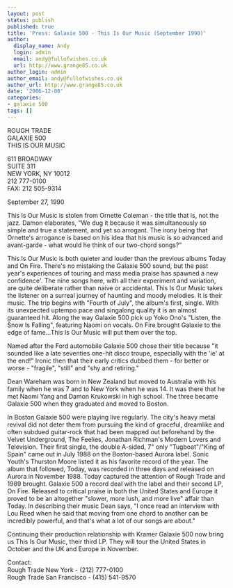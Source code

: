 ```yaml
---
layout: post
status: publish
published: true
title: 'Press: Galaxie 500 - This Is Our Music (September 1990)'
author:
  display_name: Andy
  login: admin
  email: andy@fullofwishes.co.uk
  url: http://www.grange85.co.uk
author_login: admin
author_email: andy@fullofwishes.co.uk
author_url: http://www.grange85.co.uk
date: '2006-12-08'
categories:
- galaxie 500
tags: []
---
```

<p>ROUGH TRADE<br/>GALAXIE 500<br/>THIS IS OUR MUSIC</p>
<p>611 BROADWAY<br/>SUITE 311<br/>NEW YORK, NY 10012<br/>212 777-0100<br/>FAX: 212 505-9314</p>
<p>September 27, 1990</p>
<p>This Is Our Music is stolen from Ornette Coleman - the title that is, not the jazz.  Damon elaborates, "We dug it because it was simultaneously so simple and true a statement, and yet so arrogant.  The irony being that Ornette's arrogance is based on his idea that his music is so  advanced and avant-garde - what would he think of our two-chord songs?"</p>
<p>This Is Our Music is both quieter and louder than the previous albums Today and On Fire.   There's no mistaking the Galaxie 500 sound, but the past year's experiences of touring and mass media praise has spawned a new confidence'.  The nine songs here, with all their experiment and variation, are  quite deliberate rather than naive or accidental.  This Is Our Music takes the listener on a surreal journey of haunting and moody melodies.  It is their music.  The trip begins with "Fourth of July", the album's first, single.  With its unexpected uptempo pace and singalong quality it is an almost guaranteed hit. Along the way Galaxie 500 pick up Yoko Ono's "Listen, the Snow Is Falling", featuring Naomi on vocals.  On Fire brought Galaxie to the edge of fame...This Is Our Music will put them over the top.</p>
<p>Named after the Ford automobile Galaxie 500 chose their title because "it sounded like a late seventies one-hit disco troupe, especially with the 'ie' at the end!" Ironic then that their early critics dubbed them - for better or worse - "fragile", "still" and "shy and retiring."</p>
<p>Dean Wareham was born in New Zealand but moved to Australia with his family when he was 7 and to New York when he   was 14.  It was there that he met Naomi Yang and Damon Krukowski in high school.  The three became Galaxie 500 when they graduated and moved to Boston.</p>
<p>In Boston Galaxie 500 were playing live regularly.  The city's heavy metal revival did not deter them from pursuing the kind of graceful, dreamlike and often subdued guitar-rock that had been mapped out beforehand by the Velvet Underground, The Feelies, Jonathan Richman's Modern Lovers and Television.  Their first single, the double A-sided, 7" only "Tugboat"/"King of Spain" came out in July 1988 on the Boston-based Aurora label.  Sonic Youth's Thurston Moore listed it as his favorite record of the year.      The album  that followed, Today, was recorded in three days and released on Aurora in November 1988. Today captured the attention of Rough Trade and 1989 brought. Galaxie 500 a record deal with the label and their second LP, On Fire.  Released to critical praise in both the United States and Europe it proved to be an altogether "slower, more lush, and more live" affair than Today.  In describing their music Dean says, "I once read an interview with Lou Reed when he said that moving from one chord to another can be incredibly powerful, and that's what a lot of our songs are  about."</p>
<p>Continuing their production relationship with Kramer Galaxie 500 now bring us This Is Our Music, their third LP.  They will tour the United States in October and the UK and Europe in November.</p>
<p>Contact:<br/>Rough Trade New York - (212) 777-0100<br/>Rough Trade San Francisco - (415) 541-9570</p>
